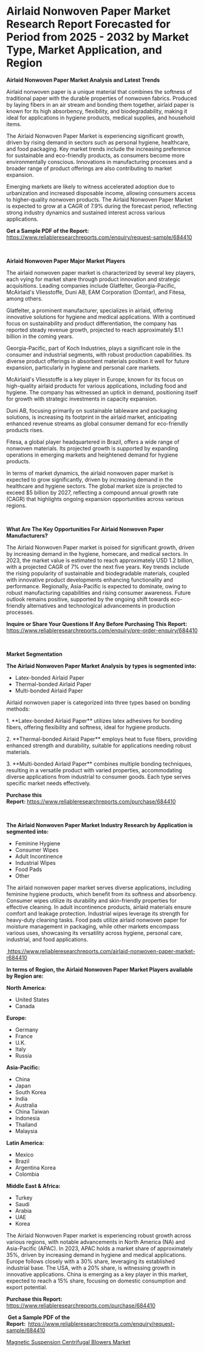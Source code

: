 <p><h1>Airlaid Nonwoven Paper Market Research Report Forecasted for Period from 2025 -  2032 by Market Type, Market Application, and Region</h1></p><p><strong>Airlaid Nonwoven Paper Market Analysis and Latest Trends</strong></p>
<p><p>Airlaid nonwoven paper is a unique material that combines the softness of traditional paper with the durable properties of nonwoven fabrics. Produced by laying fibers in an air stream and bonding them together, airlaid paper is known for its high absorbency, flexibility, and biodegradability, making it ideal for applications in hygiene products, medical supplies, and household items.</p><p>The Airlaid Nonwoven Paper Market is experiencing significant growth, driven by rising demand in sectors such as personal hygiene, healthcare, and food packaging. Key market trends include the increasing preference for sustainable and eco-friendly products, as consumers become more environmentally conscious. Innovations in manufacturing processes and a broader range of product offerings are also contributing to market expansion. </p><p>Emerging markets are likely to witness accelerated adoption due to urbanization and increased disposable income, allowing consumers access to higher-quality nonwoven products. The Airlaid Nonwoven Paper Market is expected to grow at a CAGR of 7.9% during the forecast period, reflecting strong industry dynamics and sustained interest across various applications.</p></p>
<p><strong>Get a Sample PDF of the Report:&nbsp;</strong> <a href="https://www.reliableresearchreports.com/enquiry/request-sample/684410?utm_campaign=3265&utm_medium=2&utm_source=Github&utm_content=ia&utm_term=29032025&utm_id=airlaid-nonwoven-paper">https://www.reliableresearchreports.com/enquiry/request-sample/684410</a></p>
<p>&nbsp;</p>
<p><strong>Airlaid Nonwoven Paper Major Market Players</strong></p>
<p><p>The airlaid nonwoven paper market is characterized by several key players, each vying for market share through product innovation and strategic acquisitions. Leading companies include Glatfelter, Georgia-Pacific, McAirlaid's Vliesstoffe, Duni AB, EAM Corporation (Domtar), and Fitesa, among others.</p><p>Glatfelter, a prominent manufacturer, specializes in airlaid, offering innovative solutions for hygiene and medical applications. With a continued focus on sustainability and product differentiation, the company has reported steady revenue growth, projected to reach approximately $1.1 billion in the coming years.</p><p>Georgia-Pacific, part of Koch Industries, plays a significant role in the consumer and industrial segments, with robust production capabilities. Its diverse product offerings in absorbent materials position it well for future expansion, particularly in hygiene and personal care markets.</p><p> McAirlaid's Vliesstoffe is a key player in Europe, known for its focus on high-quality airlaid products for various applications, including food and hygiene. The company has witnessed an uptick in demand, positioning itself for growth with strategic investments in capacity expansion.</p><p>Duni AB, focusing primarily on sustainable tableware and packaging solutions, is increasing its footprint in the airlaid market, anticipating enhanced revenue streams as global consumer demand for eco-friendly products rises.</p><p>Fitesa, a global player headquartered in Brazil, offers a wide range of nonwoven materials. Its projected growth is supported by expanding operations in emerging markets and heightened demand for hygiene products.</p><p>In terms of market dynamics, the airlaid nonwoven paper market is expected to grow significantly, driven by increasing demand in the healthcare and hygiene sectors. The global market size is projected to exceed $5 billion by 2027, reflecting a compound annual growth rate (CAGR) that highlights ongoing expansion opportunities across various regions.</p></p>
<p>&nbsp;</p>
<p><strong>What Are The Key Opportunities For Airlaid Nonwoven Paper Manufacturers?</strong></p>
<p><p>The Airlaid Nonwoven Paper market is poised for significant growth, driven by increasing demand in the hygiene, homecare, and medical sectors. In 2023, the market value is estimated to reach approximately USD 1.2 billion, with a projected CAGR of 7% over the next five years. Key trends include the rising popularity of sustainable and biodegradable materials, coupled with innovative product developments enhancing functionality and performance. Regionally, Asia-Pacific is expected to dominate, owing to robust manufacturing capabilities and rising consumer awareness. Future outlook remains positive, supported by the ongoing shift towards eco-friendly alternatives and technological advancements in production processes.</p></p>
<p><strong>Inquire or Share Your Questions If Any Before Purchasing This Report:</strong> <a href="https://www.reliableresearchreports.com/enquiry/pre-order-enquiry/684410?utm_campaign=3265&utm_medium=2&utm_source=Github&utm_content=ia&utm_term=29032025&utm_id=airlaid-nonwoven-paper">https://www.reliableresearchreports.com/enquiry/pre-order-enquiry/684410</a></p>
<p>&nbsp;</p>
<p><strong>Market Segmentation</strong></p>
<p><strong>The Airlaid Nonwoven Paper Market Analysis by types is segmented into:</strong></p>
<p><ul><li>Latex-bonded Airlaid Paper</li><li>Thermal-bonded Airlaid Paper</li><li>Multi-bonded Airlaid Paper</li></ul></p>
<p><p>Airlaid nonwoven paper is categorized into three types based on bonding methods: </p><p>1. **Latex-bonded Airlaid Paper** utilizes latex adhesives for bonding fibers, offering flexibility and softness, ideal for hygiene products.</p><p>2. **Thermal-bonded Airlaid Paper** employs heat to fuse fibers, providing enhanced strength and durability, suitable for applications needing robust materials.</p><p>3. **Multi-bonded Airlaid Paper** combines multiple bonding techniques, resulting in a versatile product with varied properties, accommodating diverse applications from industrial to consumer goods. Each type serves specific market needs effectively.</p></p>
<p><strong>Purchase this Report:&nbsp;</strong><a href="https://www.reliableresearchreports.com/purchase/684410?utm_campaign=3265&utm_medium=2&utm_source=Github&utm_content=ia&utm_term=29032025&utm_id=airlaid-nonwoven-paper">https://www.reliableresearchreports.com/purchase/684410</a></p>
<p>&nbsp;</p>
<p><strong>The Airlaid Nonwoven Paper Market Industry Research by Application is segmented into:</strong></p>
<p><ul><li>Feminine Hygiene</li><li>Consumer Wipes</li><li>Adult Incontinence</li><li>Industrial Wipes</li><li>Food Pads</li><li>Other</li></ul></p>
<p><p>The airlaid nonwoven paper market serves diverse applications, including feminine hygiene products, which benefit from its softness and absorbency. Consumer wipes utilize its durability and skin-friendly properties for effective cleaning. In adult incontinence products, airlaid materials ensure comfort and leakage protection. Industrial wipes leverage its strength for heavy-duty cleaning tasks. Food pads utilize airlaid nonwoven paper for moisture management in packaging, while other markets encompass various uses, showcasing its versatility across hygiene, personal care, industrial, and food applications.</p></p>
<p><a href="https://www.reliableresearchreports.com/airlaid-nonwoven-paper-market-r684410?utm_campaign=3265&utm_medium=2&utm_source=Github&utm_content=ia&utm_term=29032025&utm_id=airlaid-nonwoven-paper">&nbsp;https://www.reliableresearchreports.com/airlaid-nonwoven-paper-market-r684410</a></p>
<p><strong>In terms of Region, the Airlaid Nonwoven Paper Market Players available by Region are:</strong></p>
<p>
    <p> <strong> North America: </strong>
        <ul>
            <li>United States</li>
            <li>Canada</li>
        </ul>
        </p> 
    <p> <strong> Europe: </strong>
        <ul>
            <li>Germany</li>
            <li>France</li>
            <li>U.K.</li>
            <li>Italy</li>
            <li>Russia</li>
        </ul>
        </p> 
    <p> <strong> Asia-Pacific: </strong>
        <ul>
            <li>China</li>
            <li>Japan</li>
            <li>South Korea</li>
            <li>India</li>
            <li>Australia</li>
            <li>China Taiwan</li>
            <li>Indonesia</li>
            <li>Thailand</li>
            <li>Malaysia</li>
        </ul>
        </p> 
    <p> <strong> Latin America: </strong>
        <ul>
            <li>Mexico</li>
            <li>Brazil</li>
            <li>Argentina Korea</li>
            <li>Colombia</li>
        </ul>
        </p> 
    <p> <strong> Middle East & Africa: </strong>
        <ul>
            <li>Turkey</li>
            <li>Saudi</li>
            <li>Arabia</li>
            <li>UAE</li>
            <li>Korea</li>
        </ul>
    </p>
    </p>
<p><p>The Airlaid Nonwoven Paper market is experiencing robust growth across various regions, with notable advancements in North America (NA) and Asia-Pacific (APAC). In 2023, APAC holds a market share of approximately 35%, driven by increasing demand in hygiene and medical applications. Europe follows closely with a 30% share, leveraging its established industrial base. The USA, with a 20% share, is witnessing growth in innovative applications. China is emerging as a key player in this market, expected to reach a 15% share, focusing on domestic consumption and export potential.</p></p>
<p><strong>Purchase this Report: </strong><a href="https://www.reliableresearchreports.com/purchase/684410?utm_campaign=3265&utm_medium=2&utm_source=Github&utm_content=ia&utm_term=29032025&utm_id=airlaid-nonwoven-paper">https://www.reliableresearchreports.com/purchase/684410</a></p>
<p>&nbsp;<strong>Get a Sample PDF of the Report:&nbsp;&nbsp;</strong><a href="https://www.reliableresearchreports.com/enquiry/request-sample/684410?utm_campaign=3265&utm_medium=2&utm_source=Github&utm_content=ia&utm_term=29032025&utm_id=airlaid-nonwoven-paper">https://www.reliableresearchreports.com/enquiry/request-sample/684410</a></p>
<p><strong></strong></p>
<p><p><a href="https://github.com/bulkagumanvv/Market-Research-Report-List-1/blob/main/magnetic-suspension-centrifugal-blowers-market.md?utm_campaign=3265&utm_medium=2&utm_source=Github&utm_content=ia&utm_term=29032025&utm_id=airlaid-nonwoven-paper">Magnetic Suspension Centrifugal Blowers Market</a></p></p>